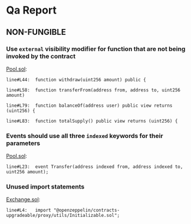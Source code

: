 # Qa Report

## NON-FUNGIBLE

### Use `external` visibility modifier for function that are not being invoked by the contract

[Pool.sol](https://github.com/code-423n4/2022-11-non-fungible/blob/main/contracts/Pool.sol):

```solidity
line#L44:  function withdraw(uint256 amount) public {

line#L58:  function transferFrom(address from, address to, uint256 amount)

line#L79:  function balanceOf(address user) public view returns (uint256) {

line#L83:  function totalSupply() public view returns (uint256) {
```

### Events should use all three `indexed` keywords for their parameters

[Pool.sol](https://github.com/code-423n4/2022-11-non-fungible/blob/main/contracts/Pool.sol):

```solidity
line#L23:  event Transfer(address indexed from, address indexed to, uint256 amount);
```

### Unused import statements

[Exchange.sol](https://github.com/code-423n4/2022-11-non-fungible/blob/main/contracts/Exchange.sol):

```solidity
line#L4:   import "@openzeppelin/contracts-upgradeable/proxy/utils/Initializable.sol";
```
